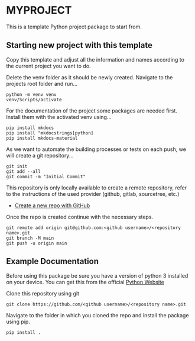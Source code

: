 # MYPROJECT 

This is a template Python project package to start from.

## Starting new project with this template
Copy this template and adjust all the information and names according to the current
project you want to do. 

Delete the venv folder as it should be newly created. Navigate to the projects root 
folder and run...
```
python -m venv venv
venv/Scripts/activate
```
For the documentation of the project some packages are needed first. Install them with 
the activated venv using...
```
pip install mkdocs
pip install "mkdocstrings[python]
pip install mkdocs-material
```

As we want to automate the building processes or tests on each push, we will create a
git repository...
```
git init
git add --all
git commit -m "Initial Commit"
```

This repository is only locally available to create a remote repository, refer to the 
instructions of the used provider (github, gitlab, sourcetree, etc.)

- [Create a new repo with GitHub](https://docs.github.com/en/repositories/creating-and-managing-repositories/creating-a-new-repository)

Once the repo is created continue with the necessary steps.

```
git remote add origin git@github.com:<github username>/<repository name>.git
git branch -M main
git push -u origin main
```
## Example Documentation

Before using this package be sure you have a version of python 3 installed on your device.
You can get this from the official [Python Website](https://www.python.org/downloads/)

Clone this repository using git 
```
git clone https://github.com/<github username>/<repository name>.git
```

Navigate to the folder in which you cloned the repo and install the package using pip.
```
pip install .
```
